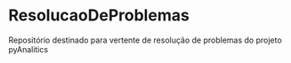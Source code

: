 # ResolucaoDeProblemas
Repositório destinado para vertente de resolução de problemas do projeto pyAnalitics

